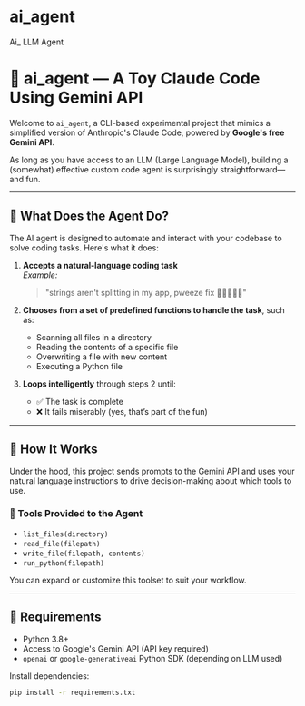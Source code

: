 # ai_agent
Ai_ LLM Agent
# 🤖 ai_agent — A Toy Claude Code Using Gemini API

Welcome to `ai_agent`, a CLI-based experimental project that mimics a simplified version of Anthropic's Claude Code, powered by **Google's free Gemini API**.

As long as you have access to an LLM (Large Language Model), building a (somewhat) effective custom code agent is surprisingly straightforward—and fun.

---

## 🚀 What Does the Agent Do?

The AI agent is designed to automate and interact with your codebase to solve coding tasks. Here's what it does:

1. **Accepts a natural-language coding task**  
   _Example:_
   > "strings aren't splitting in my app, pweeze fix 🥺👉🏽👈🏽"

2. **Chooses from a set of predefined functions to handle the task**, such as:
   - Scanning all files in a directory
   - Reading the contents of a specific file
   - Overwriting a file with new content
   - Executing a Python file

3. **Loops intelligently** through steps 2 until:
   - ✅ The task is complete  
   - ❌ It fails miserably (yes, that’s part of the fun)

---

## 🧠 How It Works

Under the hood, this project sends prompts to the Gemini API and uses your natural language instructions to drive decision-making about which tools to use.

### 🧰 Tools Provided to the Agent

- `list_files(directory)`
- `read_file(filepath)`
- `write_file(filepath, contents)`
- `run_python(filepath)`

You can expand or customize this toolset to suit your workflow.

---

## 🧪 Requirements

- Python 3.8+
- Access to Google's Gemini API (API key required)
- `openai` or `google-generativeai` Python SDK (depending on LLM used)

Install dependencies:

```bash
pip install -r requirements.txt
